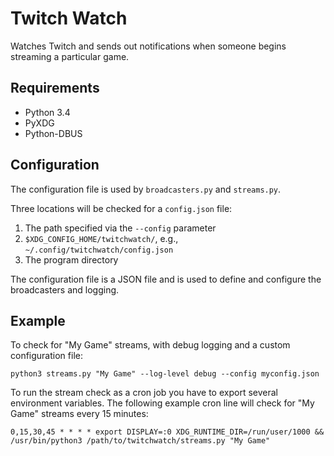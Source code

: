# Twitch Watch
Watches Twitch and sends out notifications when someone begins streaming a particular game.

## Requirements

* Python 3.4
* PyXDG
* Python-DBUS

## Configuration

The configuration file is used by `broadcasters.py` and `streams.py`.

Three locations will be checked for a `config.json` file:

1. The path specified via the `--config` parameter
2. `$XDG_CONFIG_HOME/twitchwatch/`, e.g., `~/.config/twitchwatch/config.json`
3. The program directory

The configuration file is a JSON file and is used to define and configure the broadcasters and logging.

## Example

To check for "My Game" streams, with debug logging and a custom configuration file:
```
python3 streams.py "My Game" --log-level debug --config myconfig.json
```

To run the stream check as a cron job you have to export several environment variables. The following example cron line will check for "My Game" streams every 15 minutes:
```
0,15,30,45 * * * * export DISPLAY=:0 XDG_RUNTIME_DIR=/run/user/1000 && /usr/bin/python3 /path/to/twitchwatch/streams.py "My Game"
```
